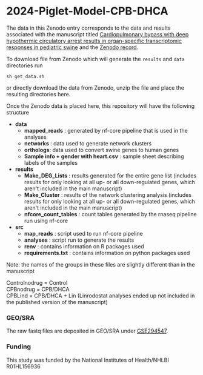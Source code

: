 # 2024-Piglet-Model-CPB-DHCA

The data in this Zenodo entry corresponds to the data and results associated with the manuscript titled [Cardiopulmonary bypass with deep hypothermic circulatory arrest results in organ-specific transcriptomic responses in pediatric swine](https://www.sciencedirect.com/science/article/abs/pii/S193152442500012X) and the [Zenodo record](https://zenodo.org/records/14713666). 

To download file from Zenodo which will generate the `results` and `data` directories run
```
sh get_data.sh
```
or directly download the data from Zenodo, unzip the file and place the resulting directories here.

Once the Zenodo data is placed here, this repository will have the following structure

- **data** 
  - **mapped_reads** : generated by nf-core pipeline that is used in the analyses
  - **networks** : data used to generate network clusters
  - **orthologs**: data used to convert swine genes to human genes
  - **Sample info + gender with heart.csv** : sample sheet describing labels of the samples 
- **results**
  - **Make_DEG_Lists** : results generated for the entire gene list (includes results for only looking at all up- or all down-regulated genes, which aren't included in the main manuscript)
  - **Make_Cluster** : results of the network clustering analysis (includes results for only looking at all up- or all down-regulated genes, which aren't included in the main manuscript)
  - **nfcore_count_tables** : count tables generated by the rnaseq pipeline run using nf-core
- **src**
  - **map_reads** : script used to run nf-core pipeline
  - **analyses** : script run to generate the results
  - **renv** : contains information on R packages used
  - **requirements.txt** : contains information on python packages used

Note: the names of the groups in these files are slightly different than in the manuscript  

Controlnodrug = Control  
CPBnodrug = CPB/DHCA  
CPBLind = CPB/DHCA + Lin (Linrodostat analyses ended up not included in the published version of the manuscript)  

### GEO/SRA

The raw fastq files are deposited in GEO/SRA under [GSE294547](https://www.ncbi.nlm.nih.gov/geo/query/acc.cgi?acc=GSE294547).

### Funding

This study was funded by the National Institutes of Health/NHLBI R01HL156936
